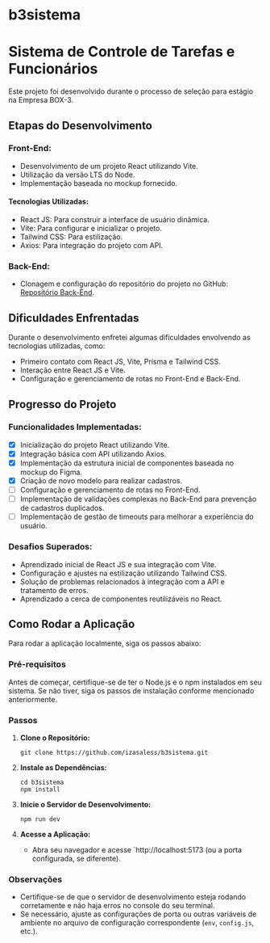# b3sistema


# Sistema de Controle de Tarefas e Funcionários

Este projeto foi desenvolvido durante o processo de seleção para estágio na Empresa BOX-3.

## Etapas do Desenvolvimento

### Front-End:

- Desenvolvimento de um projeto React utilizando Vite.
- Utilização da versão LTS do Node.
- Implementação baseada no mockup fornecido.

#### Tecnologias Utilizadas:

- React JS: Para construir a interface de usuário dinâmica.
- Vite: Para configurar e inicializar o projeto.
- Tailwind CSS: Para estilização.
- Axios: Para integração do projeto com API.

### Back-End:

- Clonagem e configuração do repositório do projeto no GitHub: [Repositório Back-End](https://github.com/ManoelEric1212/API_Teste_CRUD_BOX3/).

## Dificuldades Enfrentadas

Durante o desenvolvimento enfretei algumas dificuldades envolvendo as tecnologias utilizadas, como:

- Primeiro contato com React JS, Vite, Prisma e Tailwind CSS.
- Interação entre React JS e Vite.
- Configuração e gerenciamento de rotas no Front-End e Back-End.

## Progresso do Projeto

### Funcionalidades Implementadas:

- [x] Inicialização do projeto React utilizando Vite.
- [x] Integração básica com API utilizando Axios.
- [x] Implementação da estrutura inicial de componentes baseada no mockup do Figma.
- [x] Criação de novo modelo para realizar cadastros.
- [ ] Configuração e gerenciamento de rotas no Front-End.
- [ ] Implementação de validações complexas no Back-End para prevenção de cadastros duplicados.
- [ ] Implementação de gestão de timeouts para melhorar a experiência do usuário.

### Desafios Superados:

- Aprendizado inicial de React JS e sua integração com Vite.
- Configuração e ajustes na estilização utilizando Tailwind CSS.
- Solução de problemas relacionados à integração com a API e tratamento de erros.
- Aprendizado a cerca de componentes reutilizáveis no React.


## Como Rodar a Aplicação

Para rodar a aplicação localmente, siga os passos abaixo:

### Pré-requisitos

Antes de começar, certifique-se de ter o Node.js e o npm instalados em seu sistema. Se não tiver, siga os passos de instalação conforme mencionado anteriormente.

### Passos

1. **Clone o Repositório:**
   ```
   git clone https://github.com/izasaless/b3sistema.git
   ```

2. **Instale as Dependências:**
   ```
   cd b3sistema
   npm install
   ```

3. **Inicie o Servidor de Desenvolvimento:**
   ```
   npm run dev
   ```

4. **Acesse a Aplicação:**
   - Abra seu navegador e acesse `http://localhost:5173 (ou a porta configurada, se diferente).

### Observações

- Certifique-se de que o servidor de desenvolvimento esteja rodando corretamente e não haja erros no console do seu terminal.
- Se necessário, ajuste as configurações de porta ou outras variáveis de ambiente no arquivo de configuração correspondente (`env`, `config.js`, etc.).




